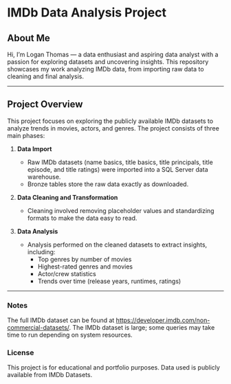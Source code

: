 # IMDb Data Analysis Project

## About Me
Hi, I’m Logan Thomas — a data enthusiast and aspiring data analyst with a passion for exploring datasets and uncovering insights. 
This repository showcases my work analyzing IMDb data, from importing raw data to cleaning and final analysis.

---

## Project Overview
This project focuses on exploring the publicly available IMDb datasets to analyze trends in movies, actors, and genres. The project consists of three main phases:

1. **Data Import**
   - Raw IMDb datasets (name basics, title basics, title principals, title episode, and title ratings) were imported into a SQL Server data warehouse.
   - Bronze tables store the raw data exactly as downloaded.

2. **Data Cleaning and Transformation**
   - Cleaning involved removing placeholder values and standardizing formats to make the data easy to read.

3. **Data Analysis**
   - Analysis performed on the cleaned datasets to extract insights, including:
     - Top genres by number of movies
     - Highest-rated genres and movies
     - Actor/crew statistics
     - Trends over time (release years, runtimes, ratings)

---

### Notes
The full IMDb dataset can be found at https://developer.imdb.com/non-commercial-datasets/.
The IMDb dataset is large; some queries may take time to run depending on system resources.

### License
This project is for educational and portfolio purposes. Data used is publicly available from IMDb Datasets.
